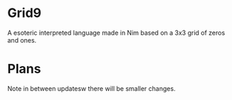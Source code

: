 # Grid9
A esoteric interpreted language made in Nim based on a 3x3 grid of zeros and ones.

# Plans
Note in between updatesw there will be smaller changes.

